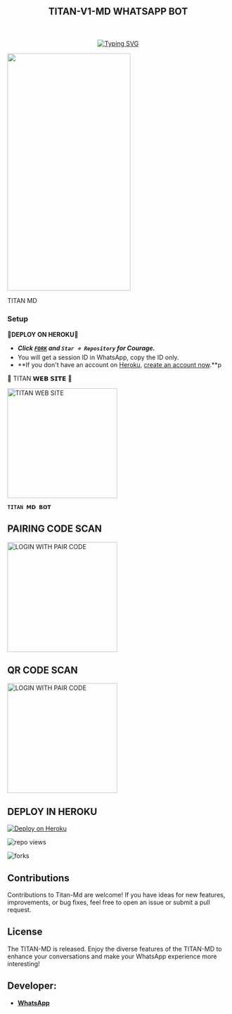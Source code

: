 
## <p align="center"> TITAN-V1-MD WHATSAPP BOT
<br>

<p align="center"><a href="https://git.io/typing-svg"><img src="https://readme-typing-svg.demolab.com?font=EB+Garamond&weight=800&size=28&duration=4000&pause=1000&random=false&width=435&lines=WELCOME+TO+THE+TITAN-V1-MD;MULTI-DEVICE+WHATSAPP+BOT;DEVELOPED+BY+JABEZ;RELEASED+DATE+07%5F03%2F2024." alt="Typing SVG" /></a>
</p>


<img src="https://telegra.ph/file/3c090d6aa54002a5676c8.jpg" width="280" height="540" />
</p>         TITAN MD

### Setup

**📌DEPLOY ON HEROKU📌**
   - ***Click [`FORK`](https://github.com/Motari27/Titan/fork) and `Star ⭐ Repository` for Courage.***
   - You will get a session ID in WhatsApp, copy the ID only.
   - **If you don't have an account on [Heroku](https://signup.heroku.com/), [create an account now](https://signup.heroku.com/).**p
</p>
🌟 TITAN 𝗪𝗘𝗕 𝗦𝗜𝗧𝗘 🌟

<a href="https://new-repo-hazel-three.vercel.app/"><img src="https://img.shields.io/badge/TITAN-WEB%20SITE-red" alt="TITAN WEB SITE" width="250"></a>

**`TITAN 𝗠𝗗 𝗕𝗢𝗧`**

##  PAIRING CODE SCAN

<a href="https://titan-md.onrender.com/"><img src="https://img.shields.io/badge/LOGIN%20WITH-PAIR%20CODE-red" alt="LOGIN WITH PAIR CODE" width="250"></a>

## QR CODE SCAN

<a href="https://qr-titan-md-b3cdc18409e4.herokuapp.com/"><img src="https://img.shields.io/badge/LOGIN%20WITH-QR%20CODE-red" alt="LOGIN WITH PAIR CODE" width="250"></a>
## DEPLOY IN HEROKU

 [![Deploy on Heroku](https://www.herokucdn.com/deploy/button.svg)](https://dashboard.heroku.com/new?template=https://github.com/Motari27/Titan/)

   </details>
</P>

![repo views](https://hits.seeyoufarm.com/api/count/incr/badge.svg?url=https%3A%2F%2Fgithub.com%2FMotari27%2FTitan&count_bg=%2379C83D&title_bg=%23555555&icon=gitpod.svg&icon_color=%23E7E7E7&title=Views&edge_flat=false)

![forks](https://img.shields.io/github/forks/Motari27/Titan?label=Forks&style=social)



## Contributions

Contributions to Titan-Md are welcome! If you have ideas for new features, improvements, or bug fixes, feel free to open an issue or submit a pull request.

## License

The TITAN-MD is released.
Enjoy the diverse features of the TITAN-MD  to enhance your conversations and make your WhatsApp experience more interesting!

## Developer:
- [**WhatsApp**](https://wa.me/254732647560)

